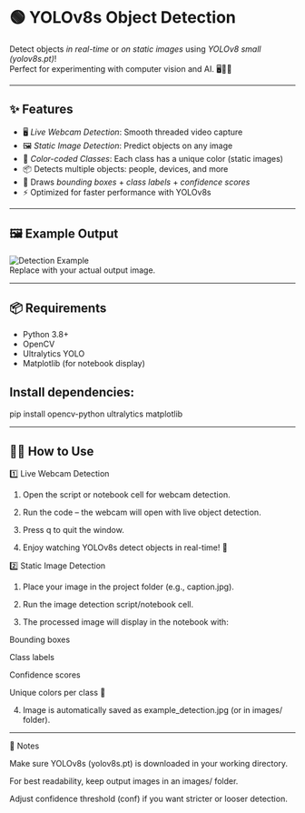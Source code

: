 # 🟢 YOLOv8s Object Detection

Detect objects *in real-time* or *on static images* using *YOLOv8 small (yolov8s.pt)*!  
Perfect for experimenting with computer vision and AI. 🖥📸🤖

---

## ✨ Features

- 🖥 *Live Webcam Detection*: Smooth threaded video capture  
- 🖼 *Static Image Detection*: Predict objects on any image  
- 🌈 *Color-coded Classes*: Each class has a unique color (static images)  
- 📦 Detects multiple objects: people, devices, and more  
- 🎨 Draws *bounding boxes* + *class labels* + *confidence scores*  
- ⚡ Optimized for faster performance with YOLOv8s

---

## 🖼 Example Output

![Detection Example](images/example_detection.jpg)  
Replace with your actual output image.

---

## 📦 Requirements

- Python 3.8+  
- OpenCV  
- Ultralytics YOLO  
- Matplotlib (for notebook display)

## Install dependencies:
pip install opencv-python ultralytics matplotlib

---

## 👩‍💻 How to Use

1️⃣ Live Webcam Detection

1. Open the script or notebook cell for webcam detection.


2. Run the code – the webcam will open with live object detection.


3. Press q to quit the window.


4. Enjoy watching YOLOv8s detect objects in real-time! 🎯



2️⃣ Static Image Detection

1. Place your image in the project folder (e.g., caption.jpg).


2. Run the image detection script/notebook cell.


3. The processed image will display in the notebook with:

Bounding boxes

Class labels

Confidence scores

Unique colors per class 🌈



4. Image is automatically saved as example_detection.jpg (or in images/ folder).




---

📝 Notes

Make sure YOLOv8s (yolov8s.pt) is downloaded in your working directory.

For best readability, keep output images in an images/ folder.

Adjust confidence threshold (conf) if you want stricter or looser detection.

